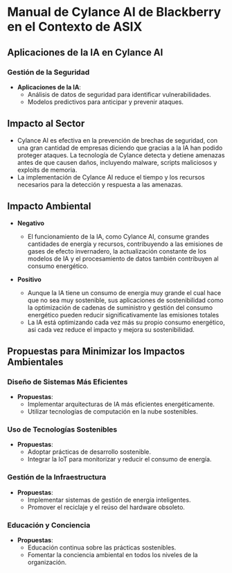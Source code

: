 # Manual de Cylance AI de Blackberry en el Contexto de ASIX

## Aplicaciones de la IA en Cylance AI

### Gestión de la Seguridad
- **Aplicaciones de la IA**:
  - Análisis de datos de seguridad para identificar vulnerabilidades.
  - Modelos predictivos para anticipar y prevenir ataques.

## Impacto al Sector

- Cylance AI es efectiva en la prevención de brechas de seguridad, con una gran cantidad de empresas diciendo que gracias a la IA han podido proteger ataques. La tecnología de Cylance detecta y detiene amenazas antes de que causen daños, incluyendo malware, scripts maliciosos y exploits de memoria.
- La implementación de Cylance AI reduce el tiempo y los recursos necesarios para la detección y respuesta a las amenazas.

## Impacto Ambiental

- **Negativo**
  - El funcionamiento de la IA, como Cylance AI, consume grandes cantidades de energía y recursos, contribuyendo a las emisiones de gases de efecto invernadero, la actualización constante de los modelos de IA y el procesamiento de datos también contribuyen al consumo energético.
 
- **Positivo**
  - Aunque la IA tiene un consumo de energia muy grande el cual hace que no sea muy sostenible, sus aplicaciones de sostenibilidad como la optimización de cadenas de suministro y gestión del consumo energético pueden reducir significativamente las emisiones totales
  - La IA está optimizando cada vez más su propio consumo energético, asi cada vez reduce el impacto y mejora su sostenibilidad.

## Propuestas para Minimizar los Impactos Ambientales

### Diseño de Sistemas Más Eficientes
- **Propuestas**:
  - Implementar arquitecturas de IA más eficientes energéticamente.
  - Utilizar tecnologías de computación en la nube sostenibles.

### Uso de Tecnologías Sostenibles
- **Propuestas**:
  - Adoptar prácticas de desarrollo sostenible.
  - Integrar la IoT para monitorizar y reducir el consumo de energía.

### Gestión de la Infraestructura
- **Propuestas**:
  - Implementar sistemas de gestión de energía inteligentes.
  - Promover el reciclaje y el reúso del hardware obsoleto.

### Educación y Conciencia
- **Propuestas**:
  - Educación continua sobre las prácticas sostenibles.
  - Fomentar la conciencia ambiental en todos los niveles de la organización.
